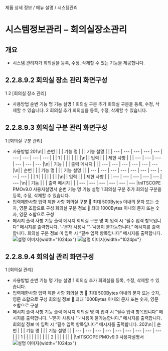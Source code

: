 <!--breadcrumb:제품 상세 정보 / 메뉴 설명 / 시스템관리--><span class="md-breadcrumb">제품 상세 정보 / 메뉴 설명 / 시스템관리</span>
# 시스템정보관리 – 회의실장소관리
<!--5th-h2-toc-->
## 개요

- 시스템 관리자가 회의실을 등록, 수정, 삭제할 수 있는 기능을 제공합니다.
## 2.2.8.9.2 회의실 장소 관리 화면구성
1
2
[회의실 장소 관리]
- 사용방법
순번 기능 명 기능 설명
1 회의실 구분 추가 회의실 구분을 등록, 수정, 삭제할 수 있습니다.
2 회의실 추가 회의실을 등록, 수정, 삭제할 수 있습니다.
## 2.2.8.9.3 회의실 구분 관리 화면구성
1
[회의실 구분 관리]
- 사용방법
201\n|  | 순번 |  |  | 기능 명 |  |  | 기능 설명 |  |
| --- | --- | --- | --- | --- | --- | --- | --- | --- |
|  | 1 |  |  |  |  |  |  |  |\n|  | 입력 |  |  | 제한 사항 |  |
| --- | --- | --- | --- | --- | --- |\n|  | 기능 |  |  | 출력 메시지 |  |
| --- | --- | --- | --- | --- | --- |\n|  | 순번 |  |  | 기능 명 |  |  | 기능 설명 |  |
| --- | --- | --- | --- | --- | --- | --- | --- | --- |
|  | 1 |  |  |  |  |  |  |  |\n|  | 입력 |  |  | 제한 사항 |  |
| --- | --- | --- | --- | --- | --- |\n|  | 기능 |  |  | 출력 메시지 |  |
| --- | --- | --- | --- | --- | --- |\nITSCOPE PMOv9.0 사용자설명서
순번 기능 명 기능 설명
1 회의실 구분 추가 회의실 구분을 등록, 수정, 삭제할 수 있습니다.
- 입력제한사항
입력 제한 사항
회의실 구분  최대 500Bytes 이내의 문자 또는 숫자, 영문 조합으로 구성
회의실 구분 정보  최대 1000Bytes 이내의 문자 또는 숫자, 영문 조합으로 구성
- 메시지 출력 사항
기능 출력 메시지
회의실 구분 명 미 입력 시 “필수 입력 항목입니다” 메시지를 출력합니다.
‘-‘문자 사용시 “‘-‘사용이 불가능합니다.” 메시지를 출력합니다.
회의실 구분 정보 미 입력 시 “필수 입력 항목입니다” 메시지를 출력합니다.
![설명 이미지](/02_outputs/manual_images/2.2.8.9.3_(1).png){width="1024px"}
![설명 이미지](/02_outputs/manual_images/2.2.8.9.3_(2).png){width="1024px"}
## 2.2.8.9.4 회의실 관리 화면구성
1
[회의실 관리]
- 사용방법
순번 기능 명 기능 설명
1 회의실 추가 회의실을 등록, 수정, 삭제할 수 있습니다.
- 입력제한사항
입력 제한 사항
회의실 명  최대 500Bytes 이내의 문자 또는 숫자, 영문 조합으로 구성
회의실 정보  최대 1000Bytes 이내의 문자 또는 숫자, 영문 조합으로 구성
- 메시지 출력 사항
기능 출력 메시지
회의실 명 미 입력 시 “필수 입력 항목입니다” 메시지를 출력합니다.
‘-‘문자 사용시 “‘-‘사용이 불가능합니다.” 메시지를 출력합니다.
회의실 정보 미 입력 시 “필수 입력 항목입니다” 메시지를 출력합니다.
202\n|  | 순번 |  |  | 기능 명 |  |  | 기능 설명 |  |
| --- | --- | --- | --- | --- | --- | --- | --- | --- |
|  | 1 |  |  |  |  |  |  |  |
|  | 2 |  |  |  |  |  |  |  |\nITSCOPE PMOv9.0 사용자설명서
![설명 이미지](/02_outputs/manual_images/2.2.8.9.4.png){width="1024px"}
